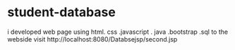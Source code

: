 # student-database
i developed web page using html. css .javascript . java .bootstrap .sql to the webside visit http://localhost:8080/Databsejsp/second.jsp
